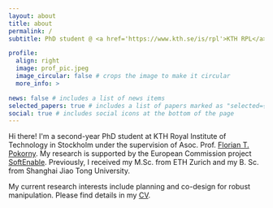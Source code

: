 ```yaml
---
layout: about
title: about
permalink: /
subtitle: PhD student @ <a href='https://www.kth.se/is/rpl'>KTH RPL</a>. 

profile:
  align: right
  image: prof_pic.jpeg
  image_circular: false # crops the image to make it circular
  more_info: >

news: false # includes a list of news items
selected_papers: true # includes a list of papers marked as "selected={true}"
social: true # includes social icons at the bottom of the page
---
```


Hi there! I'm a second-year PhD student at KTH Royal Institute of Technology in Stockholm under the supervision of Asoc. Prof. [Florian T. Pokorny](https://www.csc.kth.se/~fpokorny/). My research is supported by the European Commission project [SoftEnable](https://softenable.eu/). Previously, I received my M.Sc. from ETH Zurich and my B. Sc. from Shanghai Jiao Tong University.

My current research interests include planning and co-design for robust manipulation. Please find details in my [CV](assets/pdf/Yifei_CV.pdf).



<!-- <p>Lindstedtsvägen 24</p> -->
<!-- <p>114 28 Stockholm</p> -->

<!-- Write your biography here. Tell the world about yourself. Link to your favorite [subreddit](http://reddit.com). You can put a picture in, too. The code is already in, just name your picture `prof_pic.jpg` and put it in the `img/` folder. -->

<!-- Put your address / P.O. box / other info right below your picture. You can also disable any of these elements by editing `profile` property of the YAML header of your `_pages/about.md`. Edit `_bibliography/papers.bib` and Jekyll will render your [publications page](/al-folio/publications/) automatically. -->

<!-- Link to your social media connections, too. This theme is set up to use [Font Awesome icons](https://fontawesome.com/) and [Academicons](https://jpswalsh.github.io/academicons/), like the ones below. Add your Facebook, Twitter, LinkedIn, Google Scholar, or just disable all of them. -->
